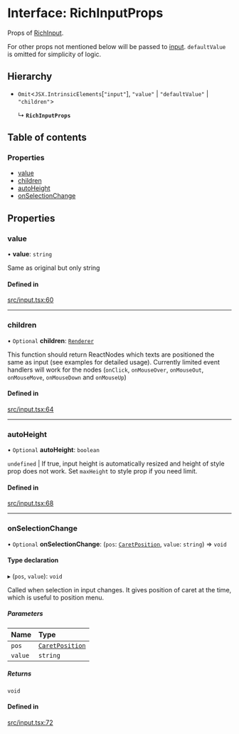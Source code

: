 # Interface: RichInputProps

Props of [RichInput](../API.md#richinput).

For other props not mentioned below will be passed to [input](https://developer.mozilla.org/en-US/docs/Web/API/HTMLInputElement).
`defaultValue` is omitted for simplicity of logic.

## Hierarchy

- `Omit`<`JSX.IntrinsicElements`[``"input"``], ``"value"`` \| ``"defaultValue"`` \| ``"children"``\>

  ↳ **`RichInputProps`**

## Table of contents

### Properties

- [value](RichInputProps.md#value)
- [children](RichInputProps.md#children)
- [autoHeight](RichInputProps.md#autoheight)
- [onSelectionChange](RichInputProps.md#onselectionchange)

## Properties

### value

• **value**: `string`

Same as original but only string

#### Defined in

[src/input.tsx:60](https://github.com/inokawa/rich-textarea/blob/67f6b60/src/input.tsx#L60)

___

### children

• `Optional` **children**: [`Renderer`](../API.md#renderer)

This function should return ReactNodes which texts are positioned the same as input (see examples for detailed usage). Currently limited event handlers will work for the nodes (`onClick`, `onMouseOver`, `onMouseOut`, `onMouseMove`, `onMouseDown` and `onMouseUp`)

#### Defined in

[src/input.tsx:64](https://github.com/inokawa/rich-textarea/blob/67f6b60/src/input.tsx#L64)

___

### autoHeight

• `Optional` **autoHeight**: `boolean`

`undefined` | If true, input height is automatically resized and height of style prop does not work. Set `maxHeight` to style prop if you need limit.

#### Defined in

[src/input.tsx:68](https://github.com/inokawa/rich-textarea/blob/67f6b60/src/input.tsx#L68)

___

### onSelectionChange

• `Optional` **onSelectionChange**: (`pos`: [`CaretPosition`](../API.md#caretposition), `value`: `string`) => `void`

#### Type declaration

▸ (`pos`, `value`): `void`

Called when selection in input changes. It gives position of caret at the time, which is useful to position menu.

##### Parameters

| Name | Type |
| :------ | :------ |
| `pos` | [`CaretPosition`](../API.md#caretposition) |
| `value` | `string` |

##### Returns

`void`

#### Defined in

[src/input.tsx:72](https://github.com/inokawa/rich-textarea/blob/67f6b60/src/input.tsx#L72)

